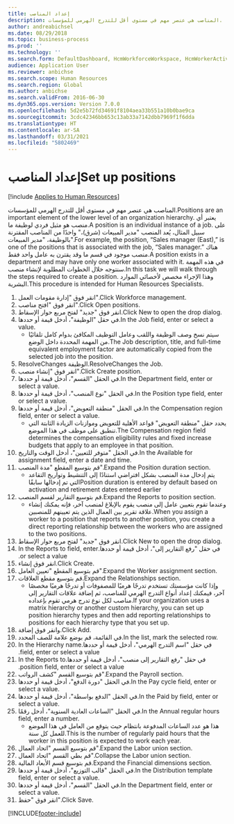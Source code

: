 ```yaml
---
title: إعداد المناصب
description: المناصب هي عنصر مهم في مستوى أقل للتدرج الهرمي للمؤسسات.
author: andreabichsel
ms.date: 08/29/2018
ms.topic: business-process
ms.prod: ''
ms.technology: ''
ms.search.form: DefaultDashboard, HcmWorkforceWorkspace, HcmWorkerActivityChart, HcmAllWorkersListPart, HcmPosition, HcmPositionNewPosition, HcmJobLookup, HcmPositionReportsToDialog, HcmPositionLookup, FinancialDimensionDefaultTemplatesLookup, DimensionLookup, HcmPersonnelManagementWorkspace
audience: Application User
ms.reviewer: anbichse
ms.search.scope: Human Resources
ms.search.region: Global
ms.author: anbichse
ms.search.validFrom: 2016-06-30
ms.dyn365.ops.version: Version 7.0.0
ms.openlocfilehash: 5d2e5b72fd34691f8104aea33b551a10b0bae9ca
ms.sourcegitcommit: 3cdc42346bb653c13ab33a7142dbb7969f1f6dda
ms.translationtype: HT
ms.contentlocale: ar-SA
ms.lasthandoff: 03/31/2021
ms.locfileid: "5802469"
---
```

# <a name="set-up-positions"></a><span data-ttu-id="213c6-103">إعداد المناصب</span><span class="sxs-lookup"><span data-stu-id="213c6-103">Set up positions</span></span>

[!include [Applies to Human Resources](../includes/applies-to-hr.md)]



<span data-ttu-id="213c6-104">المناصب هي عنصر مهم في مستوى أقل للتدرج الهرمي للمؤسسات.</span><span class="sxs-lookup"><span data-stu-id="213c6-104">Positions are an important element of the lower level of an organization hierarchy.</span></span> <span data-ttu-id="213c6-105">يعتبر أي منصب هو مثيل فردي لوظيفة ما.</span><span class="sxs-lookup"><span data-stu-id="213c6-105">A position is an individual instance of a job.</span></span> <span data-ttu-id="213c6-106">على سبيل المثال، يُعد المنصب "مدير المبيعات (شرق)،" واحدًا من المناصب المقترنة بالوظيفة، "مدير المبيعات".</span><span class="sxs-lookup"><span data-stu-id="213c6-106">For example, the position, “Sales manager (East),” is one of the positions that is associated with the job, “Sales manager.”</span></span> <span data-ttu-id="213c6-107">هناك منصب موجود في قسم ما وقد يقترن به عامل واحد فقط.</span><span class="sxs-lookup"><span data-stu-id="213c6-107">A position exists in a department and may have only one worker associated with it.</span></span> <span data-ttu-id="213c6-108">في هذه المهمة سنتوجه خلال الخطوات المطلوبة لإنشاء منصب.</span><span class="sxs-lookup"><span data-stu-id="213c6-108">In this task we will walk through the steps required to create a position.</span></span> <span data-ttu-id="213c6-109">وهذا الإجراء مخصص لأخصائي الموارد البشرية.</span><span class="sxs-lookup"><span data-stu-id="213c6-109">This procedure is intended for Human Resources Specialists.</span></span>

1. <span data-ttu-id="213c6-110">انقر فوق "إدارة مقومات العمل".</span><span class="sxs-lookup"><span data-stu-id="213c6-110">Click Workforce management.</span></span>
2. <span data-ttu-id="213c6-111">انقر فوق "افتح مناصب".</span><span class="sxs-lookup"><span data-stu-id="213c6-111">Click Open positions.</span></span>
3. <span data-ttu-id="213c6-112">انقر فوق "جديد" لفتح مربع حوار الإسقاط‬.</span><span class="sxs-lookup"><span data-stu-id="213c6-112">Click New to open the drop dialog.</span></span>
4. <span data-ttu-id="213c6-113">في حقل "الوظيفة"، أدخل قيمة أو حددها.</span><span class="sxs-lookup"><span data-stu-id="213c6-113">In the Job field, enter or select a value.</span></span>
    * <span data-ttu-id="213c6-114">سيتم نسخ وصف الوظيفة واللقب وعامل التوظيف المكافئ بدوام كامل تلقائيًا من المهمة المحددة داخل الوضع.</span><span class="sxs-lookup"><span data-stu-id="213c6-114">The Job description, title, and full-time equivalent employment factor are automatically copied from the selected job into the position.</span></span>  
5. <span data-ttu-id="213c6-115">ResolveChanges الوظيفة.</span><span class="sxs-lookup"><span data-stu-id="213c6-115">ResolveChanges the Job.</span></span>
6. <span data-ttu-id="213c6-116">انقر فوق "إنشاء منصب".</span><span class="sxs-lookup"><span data-stu-id="213c6-116">Click Create position.</span></span>
7. <span data-ttu-id="213c6-117">في الحقل "القسم"، أدخل قيمة أو حددها.</span><span class="sxs-lookup"><span data-stu-id="213c6-117">In the Department field, enter or select a value.</span></span>
8. <span data-ttu-id="213c6-118">في الحقل "نوع المنصب"، أدخل قيمة أو حددها.</span><span class="sxs-lookup"><span data-stu-id="213c6-118">In the Position type field, enter or select a value.</span></span>
9. <span data-ttu-id="213c6-119">في الحقل "منطقة التعويض"، أدخل قيمة أو حددها.</span><span class="sxs-lookup"><span data-stu-id="213c6-119">In the Compensation region field, enter or select a value.</span></span>
    * <span data-ttu-id="213c6-120">يحدد حقل "منطقة التعويض" قواعد الأهلية للتعويض وموازنات الزيادة الثابتة التي تنطبق على موظف في هذا الموضع.</span><span class="sxs-lookup"><span data-stu-id="213c6-120">The Compensation region field determines the compensation eligibility rules and fixed increase budgets that apply to an employee in that position.</span></span>  
10. <span data-ttu-id="213c6-121">في الحقل "متوفر للتعيين‬"، أدخل الوقت والتاريخ.</span><span class="sxs-lookup"><span data-stu-id="213c6-121">In the Available for assignment field, enter a date and time.</span></span>
11. <span data-ttu-id="213c6-122">قم بتوسيع المقطع "مدة المنصب".</span><span class="sxs-lookup"><span data-stu-id="213c6-122">Expand the Position duration section.</span></span>
    * <span data-ttu-id="213c6-123">يتم إدخال مدة المنصب بشكل افتراضي استنادًا إلى التنشيط وتواريخ التقاعد التي تم إدخالها سابقًا</span><span class="sxs-lookup"><span data-stu-id="213c6-123">Position duration is entered by default based on activation and retirement dates entered earlier</span></span>  
12. <span data-ttu-id="213c6-124">قم بتوسيع التقارير لقسم المنصب.</span><span class="sxs-lookup"><span data-stu-id="213c6-124">Expand the Reports to position section.</span></span>
    * <span data-ttu-id="213c6-125">وعندما تقوم بتعيين عامل إلى منصب يقوم بالإبلاغ لمنصب آخر، فإنه يمكنك إنشاء علاقة تقرير بين العمال الذين يتم تعيينهم للمنصبين.</span><span class="sxs-lookup"><span data-stu-id="213c6-125">When you assign a worker to a position that reports to another position, you create a direct reporting relationship between the workers who are assigned to the two positions.</span></span>  
13. <span data-ttu-id="213c6-126">انقر فوق "جديد" لفتح مربع حوار الإسقاط‬.</span><span class="sxs-lookup"><span data-stu-id="213c6-126">Click New to open the drop dialog.</span></span>
14. <span data-ttu-id="213c6-127">في حقل "‏‫رفع التقارير إلى"، أدخل قيمة أو حددها.</span><span class="sxs-lookup"><span data-stu-id="213c6-127">In the Reports to field, enter or select a value.</span></span>
15. <span data-ttu-id="213c6-128">انقر فوق إنشاء.</span><span class="sxs-lookup"><span data-stu-id="213c6-128">Click Create.</span></span>
16. <span data-ttu-id="213c6-129">قم بتوسيع المقطع "تعيين العامل".</span><span class="sxs-lookup"><span data-stu-id="213c6-129">Expand the Worker assignment section.</span></span>
17. <span data-ttu-id="213c6-130">قم بتوسيع مقطع العلاقات.</span><span class="sxs-lookup"><span data-stu-id="213c6-130">Expand the Relationships section.</span></span>
    * <span data-ttu-id="213c6-131">وإذا كانت مؤسستك تستخدم تدرجًا هرميًا للمصفوفات أو تدرجًا هرميًا مخصصًا آخر، فيمكنك إعداد أنواع التدرج الهرمي للمناصب، ثم إضافة علاقات التقارير إلى مناصب لكل نوع تدرج هرمي تقوم بإعداده.</span><span class="sxs-lookup"><span data-stu-id="213c6-131">If your organization uses a matrix hierarchy or another custom hierarchy, you can set up position hierarchy types and then add reporting relationships to positions for each hierarchy type that you set up.</span></span>  
18. <span data-ttu-id="213c6-132">وانقر فوق إضافة.</span><span class="sxs-lookup"><span data-stu-id="213c6-132">Click Add.</span></span>
19. <span data-ttu-id="213c6-133">في القائمة، قم بوضع علامة للصف المحدد.</span><span class="sxs-lookup"><span data-stu-id="213c6-133">In the list, mark the selected row.</span></span>
20. <span data-ttu-id="213c6-134">في حقل "‏‫اسم التدرج الهرمي"، أدخل قيمة أو حددها.</span><span class="sxs-lookup"><span data-stu-id="213c6-134">In the Hierarchy name field, enter or select a value.</span></span>
21. <span data-ttu-id="213c6-135">في حقل "‏‫رفع التقارير إلى منصب"، أدخل قيمة أو حددها.</span><span class="sxs-lookup"><span data-stu-id="213c6-135">In the Reports to position field, enter or select a value.</span></span>
22. <span data-ttu-id="213c6-136">قم بتوسيع القسم "كشف الرواتب".</span><span class="sxs-lookup"><span data-stu-id="213c6-136">Expand the Payroll section.</span></span>
23. <span data-ttu-id="213c6-137">في الحقل "دورة الدفع"، أدخل قيمة أو حددها.</span><span class="sxs-lookup"><span data-stu-id="213c6-137">In the Pay cycle field, enter or select a value.</span></span>
24. <span data-ttu-id="213c6-138">في الحقل "الدفع بواسطة"، أدخل قيمة أو حددها.</span><span class="sxs-lookup"><span data-stu-id="213c6-138">In the Paid by field, enter or select a value.</span></span>
25. <span data-ttu-id="213c6-139">في الحقل "الساعات العادية السنوية"، أدخل رقمًا.</span><span class="sxs-lookup"><span data-stu-id="213c6-139">In the Annual regular hours field, enter a number.</span></span>
    * <span data-ttu-id="213c6-140">هذا هو عدد الساعات المدفوعة بانتظام حيث يتوقع من العامل في هذا الموضع للعمل كل سنة.</span><span class="sxs-lookup"><span data-stu-id="213c6-140">This is the number of regularly paid hours that the worker in this position is expected to work each year.</span></span>  
26. <span data-ttu-id="213c6-141">قم بتوسيع القسم "اتحاد العمال".</span><span class="sxs-lookup"><span data-stu-id="213c6-141">Expand the Labor union section.</span></span>
27. <span data-ttu-id="213c6-142">قم بطي القسم "اتحاد العمال".</span><span class="sxs-lookup"><span data-stu-id="213c6-142">Collapse the Labor union section.</span></span>
28. <span data-ttu-id="213c6-143">قم بتوسيع قسم الأبعاد المالية.</span><span class="sxs-lookup"><span data-stu-id="213c6-143">Expand the Financial dimensions section.</span></span>
29. <span data-ttu-id="213c6-144">في الحقل "قالب التوزيع"، أدخل قيمة أو حددها.</span><span class="sxs-lookup"><span data-stu-id="213c6-144">In the Distribution template field, enter or select a value.</span></span>
30. <span data-ttu-id="213c6-145">في الحقل "القسم"، أدخل قيمة أو حددها.</span><span class="sxs-lookup"><span data-stu-id="213c6-145">In the Department field, enter or select a value.</span></span>
31. <span data-ttu-id="213c6-146">انقر فوق "حفظ".</span><span class="sxs-lookup"><span data-stu-id="213c6-146">Click Save.</span></span>



[!INCLUDE[footer-include](../includes/footer-banner.md)]